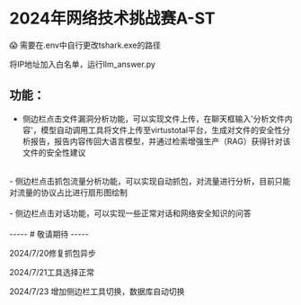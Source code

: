 
# 2024年网络技术挑战赛A-ST 

:scream: 需要在.env中自行更改tshark.exe的路径   

将IP地址加入白名单，运行llm_answer.py

## 功能：
- 侧边栏点击文件漏洞分析功能，可以实现文件上传，在聊天框输入'分析文件内容'，模型自动调用工具将文件上传至virtustotal平台，生成对文件的安全性分析报告，报告内容传回大语言模型，并通过检索增强生产（RAG）获得针对该文件的安全性建议<br>
<br>
- 侧边栏点击抓包流量分析功能，可以实现自动抓包，对流量进行分析，目前只能对流量的协议占比进行扇形图绘制<br>
<br>
- 侧边栏点击对话功能，可以实现一些正常对话和网络安全知识的问答<br>
<br>
-----
# 敬请期待
-----

2024/7/20修复抓包异步<br>

2024/7/21工具选择正常<br>  

2024/7/23 增加侧边栏工具切换，数据库自动切换<br>
